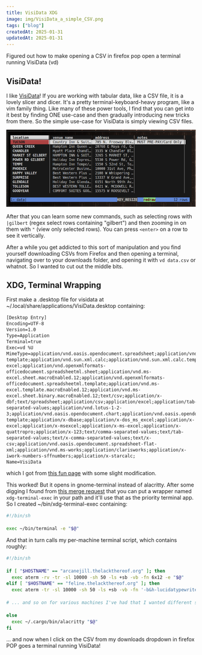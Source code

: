 ```yaml
---
title: VisiData XDG
image: img/VisiData_a_simple_CSV.png
tags: ["blog"]
createdAt: 2025-01-31
updatedAt: 2025-01-31
---
```


Figured out how to make opening a CSV in firefox pop open a terminal running VisiData (vd)

## VisiData!

I like [VisiData](https://www.visidata.org/)! If you are working with tabular data, like a CSV file, it is a lovely slicer and dicer. It's a pretty terminal-keyboard-heavy program, like a vim family thing. Like many of these power tools, I find that you can get into it best by finding ONE use-case and then gradually introducing new tricks from there. So the simple use-case for VisiData is simply viewing CSV files.

![VisiData a simple CSV](img/VisiData_a_simple_CSV.png)

After that you can learn some new commands, such as selecting rows with `|gilbert` (regex select rows containing "gilbert") and then zooming in on them with `"` (view only selected rows). You can press `<enter>` on a row to see it vertically.

After a while you get addicted to this sort of manipulation and you find yourself downloading CSVs from Firefox and then opening a terminal, navigating over to your downloads folder, and opening it with `vd data.csv` or whatnot. So I wanted to cut out the middle bits.

## XDG, Terminal Wrapping

First make a .desktop file for visidata at ~/.local/share/applications/VisiData.desktop containing:

```
[Desktop Entry]
Encoding=UTF-8
Version=1.0
Type=Application
Terminal=true
Exec=vd %U
MimeType=application/vnd.oasis.opendocument.spreadsheet;application/vnd.oasis.opendocument.spreadsheet-template;application/vnd.sun.xml.calc;application/vnd.sun.xml.calc.template;application/msexcel;application/vnd.ms-excel;application/vnd.openxmlformats-officedocument.spreadsheetml.sheet;application/vnd.ms-excel.sheet.macroEnabled.12;application/vnd.openxmlformats-officedocument.spreadsheetml.template;application/vnd.ms-excel.template.macroEnabled.12;application/vnd.ms-excel.sheet.binary.macroEnabled.12;text/csv;application/x-dbf;text/spreadsheet;application/csv;application/excel;application/tab-separated-values;application/vnd.lotus-1-2-3;application/vnd.oasis.opendocument.chart;application/vnd.oasis.opendocument.chart-template;application/x-dbase;application/x-dos_ms_excel;application/x-excel;application/x-msexcel;application/x-ms-excel;application/x-quattropro;application/x-123;text/comma-separated-values;text/tab-separated-values;text/x-comma-separated-values;text/x-csv;application/vnd.oasis.opendocument.spreadsheet-flat-xml;application/vnd.ms-works;application/clarisworks;application/x-iwork-numbers-sffnumbers;application/x-starcalc;
Name=VisiData
```

which I got from [this fun page](https://dev.to/ajkerrigan/today-i-learned-opening-csvs-with-visidata-in-tmux-from-the-firefox-flatpak-app-4m07) with some slight modification.

This worked! But it opens in gnome-terminal instead of alacritty. After some digging I found from [this merge request](https://gitlab.gnome.org/GNOME/glib/-/merge_requests/2839) that you can put a wrapper named `xdg-terminal-exec` in your path and it'll use that as the priority terminal app. So I created ~/bin/xdg-terminal-exec containing:

```sh
#!/bin/sh

exec ~/bin/terminal -e "$@"
```

And that in turn calls my per-machine terminal script, which contains roughly:

```sh
#!/bin/sh

if [ "$HOSTNAME" == "arcanejill.thelackthereof.org" ]; then
  exec aterm -rv -tr -sl 10000 -sh 50 -ls +sb -vb -fn 6x12 -e "$@"
elif [ "$HOSTNAME" == "feline.thelackthereof.org" ]; then
  exec aterm -tr -sl 10000 -sh 50 -ls +sb -vb -fn '-b&h-lucidatypewriter-bold-r-normal-*-13-*-*-*-m-*-iso10646-1' -e "$@"

# ... and so on for various machines I've had that I wanted different settings on

else
  exec ~/.cargo/bin/alacritty "$@"
fi
```

... and now when I click on the CSV from my downloads dropdown in firefox POP goes a terminal running VisiData!

